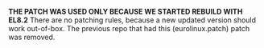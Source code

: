 **THE PATCH WAS USED ONLY BECAUSE WE STARTED REBUILD WITH EL8.2**
There are no patching rules, because a new updated version should work
out-of-box. The previous repo that had this (eurolinux.patch) patch was
removed.
